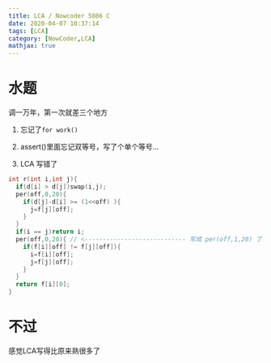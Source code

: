 ```yaml
---
title: LCA / Nowcoder 5086 C
date: 2020-04-07 10:37:14
tags: [LCA]
category: [NowCoder,LCA]
mathjax: true
---
```


# 水题

调一万年，第一次就差三个地方

1. 忘记了`for work()`

2. assert()里面忘记双等号，写了个单个等号...

3. LCA 写错了

```c++
int r(int i,int j){
  if(d[i] > d[j])swap(i,j);
  per(off,0,20){
    if(d[j]-d[i] >= (1<<off) ){
      j=f[j][off];
    }
  }
  if(i == j)return i;
  per(off,0,20){ // <---------------------------- 写成 per(off,1,20) 了
    if(f[i][off] != f[j][off]){
      i=f[i][off];
      j=f[j][off];
    }
  }
  return f[i][0];
}
```

# 不过

感觉LCA写得比原来熟很多了
